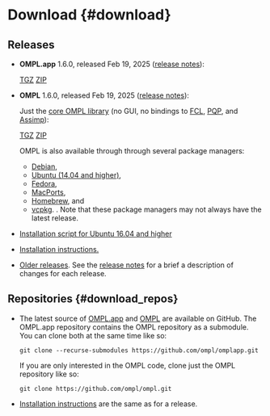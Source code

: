 # Download {#download}

## Releases

- __OMPL.app__ 1.6.0, released Feb 19, 2025 ([release notes](releaseNotes.html)):

  <a href="https://github.com/ompl/omplapp/releases/download/1.6.0/omplapp-1.6.0-Source.tar.gz
" class="btn btn-primary btn-sm">TGZ</a>
  <a href="https://github.com/ompl/omplapp/releases/download/1.6.0/omplapp-1.6.0-Source.zip
" class="btn btn-primary btn-sm">ZIP</a>

- __OMPL__ 1.6.0, released Feb 19, 2025 ([release notes](core/releaseNotes.html)):

  Just the [core OMPL library](/core/download.html) (no GUI, no bindings to [FCL](http://gamma.cs.unc.edu/FCL), [PQP](http://gamma.cs.unc.edu/SSV), and [Assimp](http://assimp.sf.net)):

  <a href="https://github.com/ompl/ompl/archive/1.6.0.tar.gz
" class="btn btn-primary btn-sm">TGZ</a>
  <a href="https://github.com/ompl/ompl/archive/1.6.0.zip
" class="btn btn-primary btn-sm">ZIP</a>

  OMPL is also available through through several package managers:
  - [Debian](https://packages.debian.org/sid/libompl-dev),
  - [Ubuntu (14.04 and higher)](http://packages.ubuntu.com/search?keywords=libompl-dev),
  - [Fedora](https://apps.fedoraproject.org/packages/ompl),
  - [MacPorts](https://www.macports.org),
  - [Homebrew](http://brew.sh), and
  - [vcpkg](https://vcpkg.readthedocs.io).
  .
  Note that these package managers may not always have the latest release.

- [Installation script for Ubuntu 16.04 and higher](install-ompl-ubuntu.sh)
- [Installation instructions.](installation.html)
- [Older releases](https://github.com/ompl/omplapp/releases). See the [release notes](core/releaseNotes.html) for a brief a description of changes for each release.

## Repositories {#download_repos}

- The latest source of [OMPL.app](https://github.com/ompl/omplapp) and [OMPL](https://github.com/ompl/ompl) are available on GitHub. The OMPL.app repository contains the OMPL repository as a submodule. You can clone both at the same time like so:

      git clone --recurse-submodules https://github.com/ompl/omplapp.git

  If you are only interested in the OMPL code, clone just the OMPL repository like so:

      git clone https://github.com/ompl/ompl.git

- [Installation instructions](installation.html) are the same as for a release.
